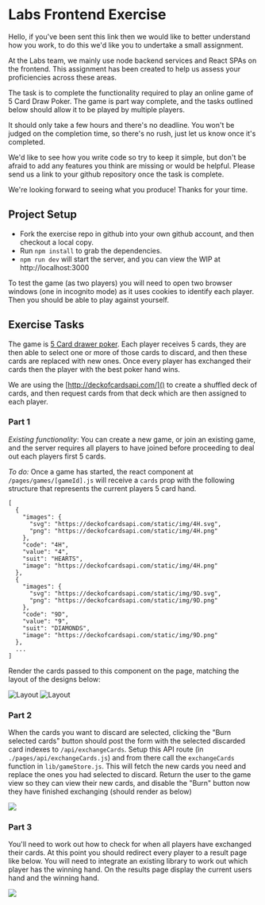 # Labs Frontend Exercise

Hello, if you've been sent this link then we would like to better understand how you work, to do this we'd like you to undertake a small assignment.

At the Labs team, we mainly use node backend services and React SPAs on the frontend. This assignment has been created to help us assess your proficiencies across these areas.

The task is to complete the functionality required to play an online game of 5 Card Draw Poker. The game is part way complete, and the tasks outlined below should allow it to be played by multiple players.

It should only take a few hours and there's no deadline. You won't be judged on the completion time, so there's no rush, just let us know once it's completed.

We'd like to see how you write code so try to keep it simple, but don't be afraid to add any features you think are missing or would be helpful. Please send us a link to your github repository once the task is complete.

We're looking forward to seeing what you produce! Thanks for your time.

## Project Setup

- Fork the exercise repo in github into your own github account, and then checkout a local copy.
- Run `npm install` to grab the dependencies.
- `npm run dev` will start the server, and you can view the WIP at http://localhost:3000

To test the game (as two players) you will need to open two browser windows (one in incognito mode) as it uses cookies to identify each player. Then you should be able to play against yourself.

## Exercise Tasks

The game is [5 Card drawer poker](https://en.wikipedia.org/wiki/Five-card_draw). Each player receives 5 cards, they are then able to select one or more of those cards to discard, and then these cards are replaced with new ones. Once every player has exchanged their cards then the player with the best poker hand wins.

We are using the [http://deckofcardsapi.com/]() to create a shuffled deck of cards, and then request cards from that deck which are then assigned to each player.

### Part 1

_Existing functionality_: You can create a new game, or join an existing game, and the server requires all players to have joined before proceeding to deal out each players first 5 cards.

_To do:_ Once a game has started, the react component at `/pages/games/[gameId].js` will receive a `cards` prop with the following structure that represents the current players 5 card hand. 
```
[
  {
    "images": {
      "svg": "https://deckofcardsapi.com/static/img/4H.svg",
      "png": "https://deckofcardsapi.com/static/img/4H.png"
    },
    "code": "4H",
    "value": "4",
    "suit": "HEARTS",
    "image": "https://deckofcardsapi.com/static/img/4H.png"
  },
  {
    "images": {
      "svg": "https://deckofcardsapi.com/static/img/9D.svg",
      "png": "https://deckofcardsapi.com/static/img/9D.png"
    },
    "code": "9D",
    "value": "9",
    "suit": "DIAMONDS",
    "image": "https://deckofcardsapi.com/static/img/9D.png"
  },
  ...
]
```

Render the cards passed to this component on the page, matching the layout of the designs below:

![Layout](https://imgur.com/t4e0HRo.png) ![Layout](https://imgur.com/GFJ2wMY.png)

### Part 2

When the cards you want to discard are selected, clicking the "Burn selected cards" button should post the form with the selected discarded card indexes to `/api/exchangeCards`. Setup this API route (in `./pages/api/exchangeCards.js`) and from there call the `exchangeCards` function in `lib/gameStore.js`. This will fetch the new cards you need and replace the ones you had selected to discard. Return the user to the game view so they can view their new cards, and disable the "Burn" button now they have finished exchanging (should render as below)

![](https://i.imgur.com/k07LPkc.png)

### Part 3

You'll need to work out how to check for when all players have exchanged their cards. At this point you should redirect every player to a result page like below.  You will need to integrate an existing library to work out which player has the winning hand. On the results page display the current users hand and the winning hand.

![](https://i.imgur.com/Y2awNiQ.png)
